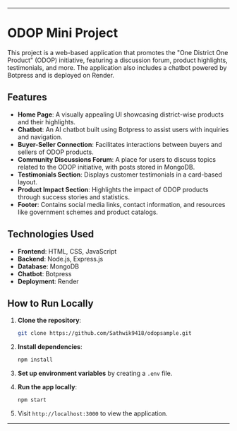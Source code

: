 

---

# **ODOP Mini Project**

This project is a web-based application that promotes the "One District One Product" (ODOP) initiative, featuring a discussion forum, product highlights, testimonials, and more. The application also includes a chatbot powered by Botpress and is deployed on Render.

## **Features**

- **Home Page**: A visually appealing UI showcasing district-wise products and their highlights.
- **Chatbot**: An AI chatbot built using Botpress to assist users with inquiries and navigation.
- **Buyer-Seller Connection**: Facilitates interactions between buyers and sellers of ODOP products.
- **Community Discussions Forum**: A place for users to discuss topics related to the ODOP initiative, with posts stored in MongoDB.
- **Testimonials Section**: Displays customer testimonials in a card-based layout.
- **Product Impact Section**: Highlights the impact of ODOP products through success stories and statistics.
- **Footer**: Contains social media links, contact information, and resources like government schemes and product catalogs.

## **Technologies Used**

- **Frontend**: HTML, CSS, JavaScript
- **Backend**: Node.js, Express.js
- **Database**: MongoDB
- **Chatbot**: Botpress
- **Deployment**: Render

## **How to Run Locally**

1. **Clone the repository**:

    ```bash
    git clone https://github.com/Sathwik9418/odopsample.git
    ```

2. **Install dependencies**:

    ```bash
    npm install
    ```

3. **Set up environment variables** by creating a `.env` file.

4. **Run the app locally**:

    ```bash
    npm start
    ```

5. Visit `http://localhost:3000` to view the application.

---

